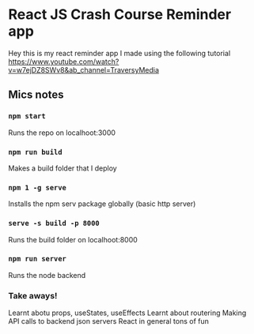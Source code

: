 # React JS Crash Course Reminder app

Hey this is my react reminder app I made using the following tutorial \
https://www.youtube.com/watch?v=w7ejDZ8SWv8&ab_channel=TraversyMedia

## Mics notes

### `npm start` 
Runs the repo on localhoot:3000

### `npm run build` 
Makes a build folder that I deploy

### `npm 1 -g serve` 
Installs the npm serv package globally (basic http server)

### `serve -s build -p 8000` 
Runs the build folder on localhoot:8000

### `npm run server`
Runs the node backend


### Take aways!
Learnt abotu props, useStates, useEffects
Learnt about routering
Making API calls to backend json servers
React in general tons of fun